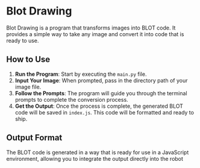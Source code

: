 # Blot Drawing

Blot Drawing is a program that transforms images into BLOT code. It provides a simple way to take any image and convert it into code that is ready to use.

## How to Use

1. **Run the Program**: Start by executing the `main.py` file.
2. **Input Your Image**: When prompted, pass in the directory path of your image file.
3. **Follow the Prompts**: The program will guide you through the terminal prompts to complete the conversion process.
4. **Get the Output**: Once the process is complete, the generated BLOT code will be saved in `index.js`. This code will be formatted and ready to ship.

## Output Format

The BLOT code is generated in a way that is ready for use in a JavaScript environment, allowing you to integrate the output directly into the robot
